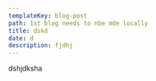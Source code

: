 ```yaml
---
templateKey: blog-post
path: 1st blog needs to nbe mde locally
title: dskd
date: d
description: fjdhj
---
```

dshjdksha
